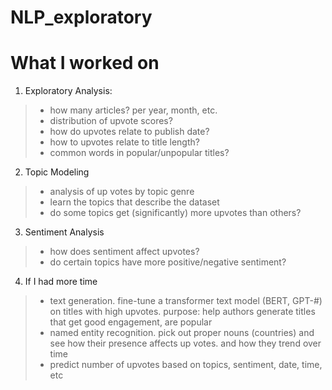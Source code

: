# NLP_exploratory


# What I worked on
1. Exploratory Analysis:
> - how many articles? per year, month, etc.
> - distribution of upvote scores?
> - how do upvotes relate to publish date?
> - how to upvotes relate to title length?
> - common words in popular/unpopular titles?

2. Topic Modeling
> - analysis of up votes by topic genre
> - learn the topics that describe the dataset
> - do some topics get (significantly) more upvotes than others?

3. Sentiment Analysis
> - how does sentiment affect upvotes?
> - do certain topics have more positive/negative sentiment?

4. If I had more time
> - text generation. fine-tune a transformer text model (BERT, GPT-#) on titles with high upvotes. purpose: help authors generate titles that get good engagement, are popular
> - named entity recognition. pick out proper nouns (countries) and see how their presence affects up votes. and how they trend over time
> - predict number of upvotes based on topics, sentiment, date, time, etc
